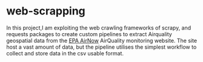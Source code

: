# web-scrapping
In this project,I am exploiting the web crawling frameworks of scrapy, and requests packages to create custom pipelines to extract Airquality geospatial data from the [EPA AirNow](https://www.airnow.gov/maps-and-data/) AirQuality monitoring website. The site host a vast amount of data, but the pipeline utilises the simplest workflow to collect and store data in the csv usable format.

